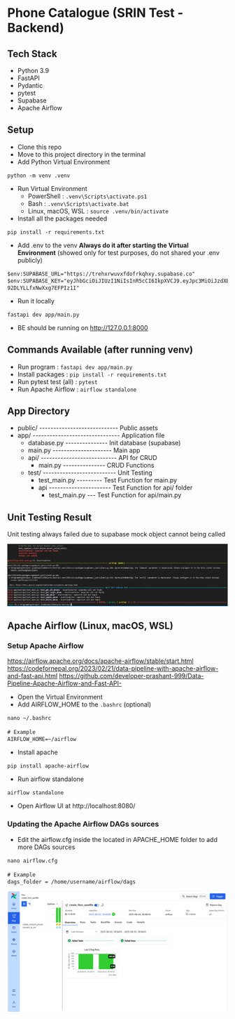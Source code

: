 # Phone Catalogue (SRIN Test - Backend)

## Tech Stack

- Python 3.9
- FastAPI
- Pydantic
- pytest
- Supabase
- Apache Airflow

## Setup

- Clone this repo
- Move to this project directory in the terminal
- Add Python Virtual Environment

```
python -m venv .venv
```

- Run Virtual Environment
  - PowerShell : `.venv\Scripts\activate.ps1`
  - Bash : `.venv\Scripts\activate.bat`
  - Linux, macOS, WSL : `source .venv/bin/activate`
- Install all the packages needed

```
pip install -r requirements.txt
```

- Add .env to the venv **Always do it after starting the Virtual Environment** (showed only for test purposes, do not shared your .env publicly)

```
$env:SUPABASE_URL="https://trehxrwuvxfdofrkqhxy.supabase.co"
$env:SUPABASE_KEY="eyJhbGciOiJIUzI1NiIsInR5cCI6IkpXVCJ9.eyJpc3MiOiJzdXBhYmFzZSIsInJlZiI6InRyZWh4cnd1dnhmZG9mcmtxaHh5Iiwicm9sZSI6ImFub24iLCJpYXQiOjE3NTQwNjQyMDYsImV4cCI6MjA2OTY0MDIwNn0.svmiirRPk3vCzqRpAbiJ-92DLYLLfxNwXxg7EFPIz1I"
```

- Run it locally

```
fastapi dev app/main.py
```

- BE should be running on http://127.0.0.1:8000

## Commands Available (after running venv)

- Run program : `fastapi dev app/main.py`
- Install packages : `pip install -r requirements.txt`
- Run pytest test (all) : `pytest`
- Run Apache Airflow : `airflow standalone`

## App Directory
- public/ ---------------------------- Public assets
- app/ ------------------------------- Application file
  - database.py --------------- Init database (supabase)
  - main.py --------------------- Main app
  - api/ --------------------------- API for CRUD
    - main.py --------------- CRUD Functions
  - test/ -------------------------- Unit Testing
    - test_main.py --------- Test Function for main.py
    - api ---------------------- Test Function for api/ folder
      - test_main.py --- Test Function for api/main.py

## Unit Testing Result
Unit testing always failed due to supabase mock object cannot being called

![Pytest result](./public/testing.png)

## Apache Airflow (Linux, macOS, WSL)
### Setup Apache Airflow
https://airflow.apache.org/docs/apache-airflow/stable/start.html
https://codefornepal.org/2023/02/21/data-pipeline-with-apache-airflow-and-fast-api.html
https://github.com/developer-prashant-999/Data-Pipeline-Apache-Airflow-and-Fast-API-

- Open the Virtual Environment
- Add AIRFLOW_HOME to the `.bashrc` (optional)
```
nano ~/.bashrc

# Example
AIRFLOW_HOME=~/airflow
```
- Install apache 
```
pip install apache-airflow
```
- Run airflow standalone
```
airflow standalone
```
- Open Airflow UI at http://localhost:8080/

### Updating the Apache Airflow DAGs sources
- Edit the airflow.cfg inside the located in APACHE_HOME folder to add more DAGs sources
```
nano airflow.cfg

# Example
dags_folder = /home/username/airflow/dags
```

![Apache Airflow Dashboard](./public/airflow.png)